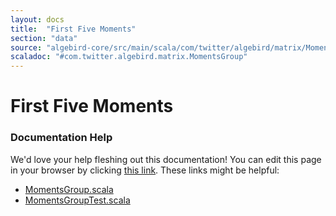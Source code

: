 ```yaml
---
layout: docs
title:  "First Five Moments"
section: "data"
source: "algebird-core/src/main/scala/com/twitter/algebird/matrix/MomentsGroup.scala"
scaladoc: "#com.twitter.algebird.matrix.MomentsGroup"
---
```


# First Five Moments

### Documentation Help

We'd love your help fleshing out this documentation! You can edit this page in your browser by clicking [this link](https://github.com/twitter/algebird/edit/develop/docs/src/main/tut/datatypes/five_moments.md). These links might be helpful:

- [MomentsGroup.scala](https://github.com/twitter/algebird/blob/develop/algebird-core/src/main/scala/com/twitter/algebird/MomentsGroup.scala)
- [MomentsGroupTest.scala](https://github.com/twitter/algebird/blob/develop/algebird-test/src/test/scala/com/twitter/algebird/MomentsGroupTest.scala)

